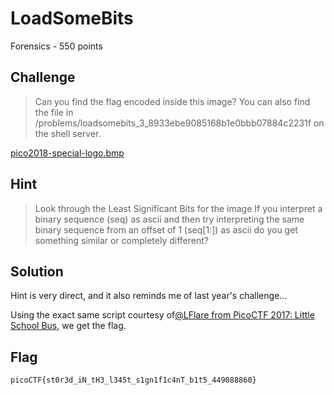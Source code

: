 # LoadSomeBits
Forensics - 550 points

## Challenge 
> Can you find the flag encoded inside this image? You can also find the file in /problems/loadsomebits_3_8933ebe9085168b1e0bbb07884c2231f on the shell server.

[pico2018-special-logo.bmp](pico2018-special-logo.bmp)

## Hint
> Look through the Least Significant Bits for the image
If you interpret a binary sequence (seq) as ascii and then try interpreting the same binary sequence from an offset of 1 (seq[1:]) as ascii do you get something similar or completely different?


## Solution

Hint is very direct, and it also reminds me of last year's challenge...

Using the exact same script courtesy of[@LFlare from PicoCTF 2017: Little School Bus](https://github.com/LFlare/picoctf_2017_writeup/tree/master/forensics/little-school-bus), we get the flag.

## Flag

	picoCTF{st0r3d_iN_tH3_l345t_s1gn1f1c4nT_b1t5_449088860}